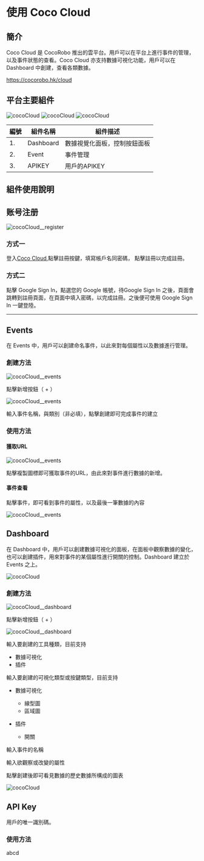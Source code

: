 # 使用 Coco Cloud


## 簡介

Coco Cloud 是 CocoRobo 推出的雲平台。用戶可以在平台上進行事件的管理，以及事件狀態的查看。Coco Cloud 亦支持數據可視化功能，用戶可以在 Dashboard 中創建，查看各類數據。

https://cocorobo.hk/cloud

## 平台主要組件

![cocoCloud](../media/cocoCloud__2.jpeg)
![cocoCloud](../media/cocoCloud__1.jpeg)
![cocoCloud](../media/cocoCloud__3.jpeg)



|編號 |組件名稱 | 組件描述  |
|-  |-  |-  |
|1. |Dashboard  | 數據視覺化面板，控制按鈕面板 |
|2. |Event  | 事件管理|
|3. |APIKEY  | 用戶的APIKEY  |



## 組件使用說明

## 账号注册

![cocoCloud__register](../media/cocoCloud__register--1.jpeg)

### 方式一

登入[Coco Cloud](https://cocorobo.hk/cloud),點擊註冊按鍵，填寫帳戶名同密碼， 點擊註冊以完成註冊。

### 方式二
點擊 Google Sign In，點選您的 Google 帳號，待Google Sign In 之後，頁面會跳轉到註冊頁面，在頁面中填入密碼，以完成註冊。之後便可使用 Google Sign In 一鍵登陸。


---

## Events

在 Events 中，用戶可以創建命名事件，以此來對每個屬性以及數據進行管理。

### 創建方法

![cocoCloud__events](../media/cocoCloud__event--1.jpeg)

點擊新增按鈕（ + ）

![cocoCloud__events](../media/cocoCloud__event--2.jpeg)

輸入事件名稱，與類別（非必填），點擊創建即可完成事件的建立

### 使用方法

#### 獲取URL
![cocoCloud__events](../media/cocoCloud__event--3.jpeg)

點擊複製圖標即可獲取事件的URL，由此來對事件進行數據的新增。

#### 事件查看

點擊事件，即可看到事件的屬性，以及最後一筆數據的內容

![cocoCloud__events](../media/cocoCloud__event--4.jpeg)


## Dashboard

在 Dashboard 中，用戶可以創建數據可視化的面板，在面板中觀察數據的變化，也可以創建插件，用來對事件的某個屬性進行開關的控制。Dashboard 建立於 Events 之上。

![cocoCloud](../media/cocoCloud__2.jpeg)

### 創建方法

![cocoCloud__dashboard](../media/cocoCloud__dashboard--1.jpeg)

點擊新增按鈕（ + ）

![cocoCloud__dashboard](../media/cocoCloud__dashboard--2.jpeg)

輸入要創建的工具種類，目前支持

* 數據可視化
* 插件

輸入要創建的可視化類型或按鍵類型，目前支持

* 數據可視化
  * 線型圖
  * 區域圖

* 插件
  * 開關

輸入事件的名稱

輸入欲觀察或改變的屬性

點擊創建後即可看見數據的歷史數據所構成的圖表

![cocoCloud](../media/cocoCloud__2.jpeg)


## API Key

用戶的唯一識別碼。

### 使用方法

abcd
